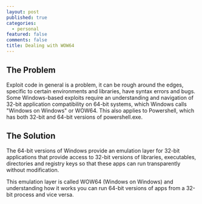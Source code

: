 ```yaml
---
layout: post
published: true
categories:
  - personal
featured: false
comments: false
title: Dealing with WOW64
---
```

## The Problem

<p>Exploit code in general is a problem, it can be rough around the edges, specific to certain environments and libraries, have syntax errors and bugs.  Some Windows-based exploits require an understanding and navigation of 32-bit application compatibility on 64-bit systems, which Windows calls "Windows on Windows" or WOW64.  This also applies to Powershell, which has both 32-bit and 64-bit versions of powershell.exe.</p>

## The Solution

The 64-bit versions of Windows provide an emulation layer for 32-bit applications that provide access to 32-bit versions of libraries, executables, directories and registry keys so that these apps can run transparently without modification. 

This emulation layer is called WOW64 (Windows on Windows) and understanding how it works you can run 64-bit versions of apps from a 32-bit process and vice versa.